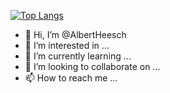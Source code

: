 [![Top Langs](https://github-readme-stats.vercel.app/api/top-langs/?username=anuraghazra&layout=compact)](https://github.com/anuraghazra/github-readme-stats)
- 👋 Hi, I’m @AlbertHeesch
- 👀 I’m interested in ...
- 🌱 I’m currently learning ...
- 💞️ I’m looking to collaborate on ...
- 📫 How to reach me ...

<!---
AlbertHeesch/AlbertHeesch is a ✨ special ✨ repository because its `README.md` (this file) appears on your GitHub profile.
You can click the Preview link to take a look at your changes.
--->

